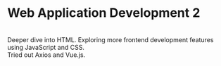 # Web Application Development 2

<br> Deeper dive into HTML. Exploring more frontend development features using JavaScript and CSS. 
<br> Tried out Axios and Vue.js.
